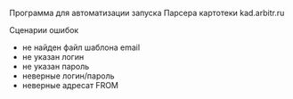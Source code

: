 ﻿Программа для автоматизации запуска Парсера картотеки kad.arbitr.ru

Сценарии ошибок
- не найден файл шаблона email
- не указан логин
- не указан пароль
- неверные логин/пароль
- неверные адресат FROM
